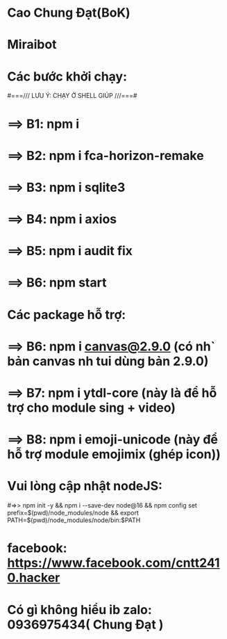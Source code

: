 # Cao Chung Đạt(BoK)
# Miraibot
# Các bước khởi chạy:
#===/// LƯU Ý: CHẠY Ở SHELL GIÚP ///===#
# ==> B1: npm i
# ==> B2: npm i fca-horizon-remake
# ==> B3: npm i sqlite3
# ==> B4: npm i axios
# ==> B5: npm i audit fix
# ==> B6: npm start
# Các package hỗ trợ:
# ==> B6: npm i canvas@2.9.0 (có nh` bản canvas nh tui dùng bản 2.9.0)
# ==> B7: npm i ytdl-core (này là để hỗ trợ cho module sing + video)
# ==> B8: npm i emoji-unicode (này để hỗ trợ module emojimix (ghép icon))
# Vui lòng cập nhật nodeJS: 
#=>> npm init -y && npm i --save-dev node@16 && npm config set prefix=$(pwd)/node_modules/node && export PATH=$(pwd)/node_modules/node/bin:$PATH

# facebook: https://www.facebook.com/cntt2410.hacker 
# Có gì không hiểu ib zalo: 0936975434( Chung Đạt )
#
